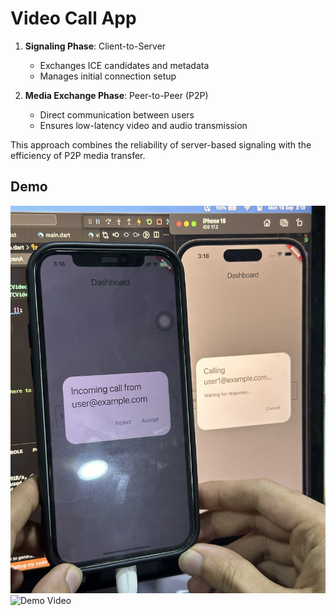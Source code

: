 # Video Call App

1. **Signaling Phase**: Client-to-Server

   - Exchanges ICE candidates and metadata
   - Manages initial connection setup

2. **Media Exchange Phase**: Peer-to-Peer (P2P)
   - Direct communication between users
   - Ensures low-latency video and audio transmission

This approach combines the reliability of server-based signaling with the efficiency of P2P media transfer.

## Demo

![Demo](static/1.PNG)
![Demo Video](static/2.GIF)
